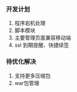### 开发计划
 
   1. 程序宕机处理
   2. 脚本模块
   3. 主要管理页面兼容移动端
   4. ssl 到期提醒、快捷续签
   
### 待优化解决
    
   1. 支持更多压缩包
   2. war包管理